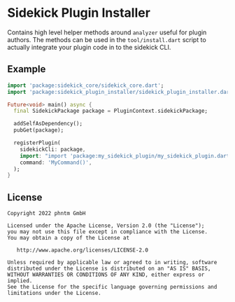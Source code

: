 # Sidekick Plugin Installer

Contains high level helper methods around `analyzer` useful for plugin authors.
The methods can be used in the `tool/install.dart` script to actually integrate your plugin code in to the sidekick CLI.

## Example 

```dart
import 'package:sidekick_core/sidekick_core.dart';
import 'package:sidekick_plugin_installer/sidekick_plugin_installer.dart';

Future<void> main() async {
  final SidekickPackage package = PluginContext.sidekickPackage;

  addSelfAsDependency();
  pubGet(package);

  registerPlugin(
    sidekickCli: package,
    import: "import 'package:my_sidekick_plugin/my_sidekick_plugin.dart';",
    command: 'MyCommand()',
  );
}
```

## License

```text
Copyright 2022 phntm GmbH

Licensed under the Apache License, Version 2.0 (the "License");
you may not use this file except in compliance with the License.
You may obtain a copy of the License at

   http://www.apache.org/licenses/LICENSE-2.0

Unless required by applicable law or agreed to in writing, software
distributed under the License is distributed on an "AS IS" BASIS,
WITHOUT WARRANTIES OR CONDITIONS OF ANY KIND, either express or implied.
See the License for the specific language governing permissions and
limitations under the License.
```
